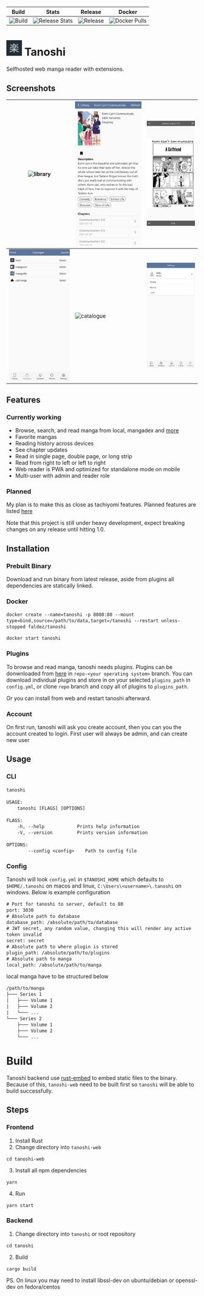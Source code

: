 |Build|Stats|Release|Docker|
|---|---|---|---|
|![Build](https://github.com/faldez/tanoshi/workflows/Build/badge.svg)|![Release Stats](https://img.shields.io/github/downloads/faldez/tanoshi/total)|![Release](https://img.shields.io/github/v/release/faldez/tanoshi)|![Docker Pulls](https://img.shields.io/docker/pulls/faldez/tanoshi)|

# ![icon](tanoshi-web/static/icons/tanoshi.png) Tanoshi
Selfhosted web manga reader with extensions.

## Screenshots
|![library](.github/screenshots/library.png)|![manga](.github/screenshots/manga.png)|![reader](.github/screenshots/reader.png)|
|---|---|---|
|![sources](.github/screenshots/sources.png)|![catalogue](.github/screenshots/catalogue.png)|![settings](.github/screenshots/settings.png)|

## Features
### Currently working
- Browse, search, and read manga from local, mangadex and [more](https://github.com/fadhlika/tanoshi-extensions)
- Favorite mangas
- Reading history across devices
- See chapter updates
- Read in single page, double page, or long strip
- Read from right to left or left to right
- Web reader is PWA and optimized for standalone mode on mobile
- Multi-user with admin and reader role

### Planned
My plan is to make this as close as tachiyomi features. Planned features are listed [here](https://github.com/faldez/tanoshi/issues?q=is%3Aopen+is%3Aissue+label%3Aenhancement)

Note that this project is still under heavy development, expect breaking changes on any release until hitting 1.0. 

## Installation
### Prebuilt Binary
Download and run binary from latest release, aside from plugins all dependencies are statically linked.

### Docker
```
docker create --name=tanoshi -p 8080:80 --mount type=bind,source=/path/to/data,target=/tanoshi --restart unless-stopped faldez/tanoshi
```

```
docker start tanoshi
```

### Plugins
To browse and read manga, tanoshi needs plugins. Plugins can be donwnloaded from [here](https://github.com/fadhlika/tanoshi-extensions) in `repo-<your operating system>` branch. 
You can download individual plugins and store in on your selected `plugins_path` in `config.yml`, or clone `repo` branch and copy all of plugins to `plugins_path`.

Or you can install from web and restart tanoshi afterward.

### Account
On first run, tanoshi will ask you create account, then you can you the account created to login. First user will always be admin, and can create new user

## Usage
### CLI
```
tanoshi 

USAGE:
    tanoshi [FLAGS] [OPTIONS]

FLAGS:
    -h, --help            Prints help information
    -V, --version         Prints version information

OPTIONS:
        --config <config>    Path to config file
```

### Config
Tanoshi will look `config.yml` in `$TANOSHI_HOME` which defaults to `$HOME/.tanoshi` on macos and linux, `C:\Users\<username>\.tanoshi` on windows. Below is example configuration
```
# Port for tanoshi to server, default to 80
port: 3030
# Absolute path to database
database_path: /absolute/path/to/database
# JWT secret, any random value, changing this will render any active token invalid
secret: secret
# Absolute path to where plugin is stored
plugin_path: /absolute/path/to/plugins
# Absolute path to manga
local_path: /absolute/path/to/manga
```

local manga have to be structured below
```
/path/to/manga
├─── Series 1
│   ├─── Volume 1
|   ├─── Volume 2
|   └─── ...
└─── Series 2
    ├─── Volume 1
    ├─── Volume 2
    └─── ...

```

# Build
Tanoshi backend use [rust-embed](https://github.com/pyros2097/rust-embed) to embed static files to the binary. Because of this, `tanoshi-web` need to be built first so `tanoshi` will be able to build successfully.

## Steps
### Frontend
1. Install Rust
2. Change directory into `tanoshi-web`
```
cd tanoshi-web 
```
3. Install all npm dependencies
```
yarn
```
4. Run
```
yarn start
```

### Backend
1. Change directory into `tanoshi` or root repository
```
cd tanoshi
```
2. Build
```
cargo build
```

PS. On linux you may need to install libssl-dev on ubuntu/debian or openssl-dev on fedora/centos

